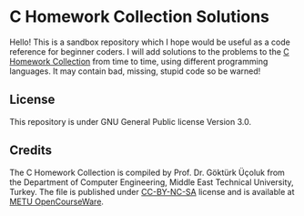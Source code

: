 # C Homework Collection Solutions
Hello! This is a sandbox repository which I hope would be useful as a code reference for beginner coders. I will add solutions to the problems to the [C Homework Collection](http://ocw.metu.edu.tr/course/view.php?id=141) from time to time, using different programming languages. It may contain bad, missing, stupid code so be warned!

## License
This repository is under GNU General Public license Version 3.0.

## Credits
The C Homework Collection is compiled by Prof. Dr. Göktürk Üçoluk from the Department of Computer Engineering, Middle East Technical University, Turkey. The file is published under [CC-BY-NC-SA](https://creativecommons.org/licenses/by-nc-sa/4.0/legalcode) license and is available at [METU OpenCourseWare](http://ocw.metu.edu.tr/course/view.php?id=141).
